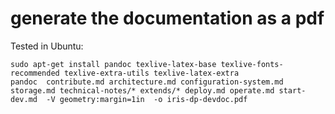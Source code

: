 # generate the documentation as a pdf

Tested in Ubuntu:

```
sudo apt-get install pandoc texlive-latex-base texlive-fonts-recommended texlive-extra-utils texlive-latex-extra
pandoc  contribute.md architecture.md configuration-system.md  storage.md technical-notes/* extends/* deploy.md operate.md start-dev.md  -V geometry:margin=1in  -o iris-dp-devdoc.pdf
```